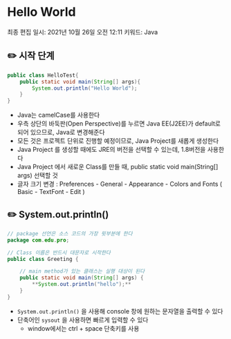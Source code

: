 # Hello World

최종 편집 일시: 2021년 10월 26일 오전 12:11
키워드: Java

## ✏️  시작 단계

```java
public class HelloTest{
	public static void main(String[] args){
		System.out.println("Hello World");
	} 
}
```

- Java는 camelCase를 사용한다
- 우측 상단의 바둑판(Open Perspective)를 누르면 Java EE(J2EE)가 default로 되어 있으므로, Java로 변경해준다
- 모든 것은 프로젝트 단위로 진행할 예정이므로, Java Project를 새롭게 생성한다
- Java Project 를 생성할 때에도 JRE의 버전을 선택할 수 있는데, 1.8버전을 사용한다
- Java Project 에서 새로운 Class를 만들 때, public static void main(String[] args) 선택할 것
- 글자 크기 변경 : Preferences - General - Appearance - Colors and Fonts ( Basic - TextFont - Edit )

## ✏️  System.out.println()

```java
// package 선언은 소스 코드의 가장 윗부분에 한다
package com.edu.pro;

// Class 이름은 반드시 대문자로 시작한다
public class Greeting {

	// main method가 있는 클래스는 실행 대상이 된다
	public static void main(String[] args) {
		**System.out.println("hello");**
	}
}
```

- `System.out.println()` 을 사용해 console 창에 원하는 문자열을 출력할 수 있다
- 단축어인 `sysout` 을 사용하면 빠르게 입력할 수 있다
    - window에서는 ctrl + space 단축키를 사용